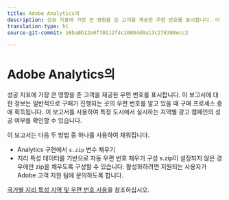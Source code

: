 ```yaml
---
title: Adobe Analytics의
description: 성공 지표에 가장 큰 영향을 준 고객을 제공한 우편 번호를 표시합니다. 이 보고서에 대한 정보는 일반적으로 구매가 진행되는 곳의 우편 번호를 알고 있을 때 구매 프로세스 중에 획득됩니다. 이 보고서를 사용하여 특정 도시에서 실시하는 지역별 광고 캠페인의 성공 여부를 확인할 수 있습니다.
translation-type: ht
source-git-commit: 16ba0b12e0f70112f4c10804d0a13c278388ecc2

---
```



# Adobe Analytics의

성공 지표에 가장 큰 영향을 준 고객을 제공한 우편 번호를 표시합니다. 이 보고서에 대한 정보는 일반적으로 구매가 진행되는 곳의 우편 번호를 알고 있을 때 구매 프로세스 중에 획득됩니다. 이 보고서를 사용하여 특정 도시에서 실시하는 지역별 광고 캠페인의 성공 여부를 확인할 수 있습니다.

이 보고서는 다음 두 방법 중 하나를 사용하여 채워집니다.

* Analytics 구현에서 `s.zip` 변수 채우기
* 지리 특성 데이터를 기반으로 자동 우편 번호 채우기 구성 s.zip이 설정되지 않은 경우에만 zip을 채우도록 구성할 수 있습니다. 활성화하려면 지원되는 사용자가 Adobe 고객 지원 팀에 문의하도록 합니다.

[국가별 지리 특성 지역 및 우편 번호 사용](reports-geosegmentation-reference.md)을 참조하십시오.

